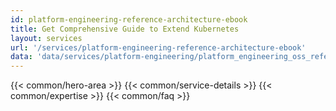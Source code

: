 ```yaml
---
id: platform-engineering-reference-architecture-ebook
title: Get Comprehensive Guide to Extend Kubernetes
layout: services
url: '/services/platform-engineering-reference-architecture-ebook'
data: 'data/services/platform-engineering/platform_engineering_oss_reference_architecture_ebook.json'
---
```


{{< common/hero-area >}}
{{< common/service-details >}}
{{< common/expertise >}}
{{< common/faq >}}
